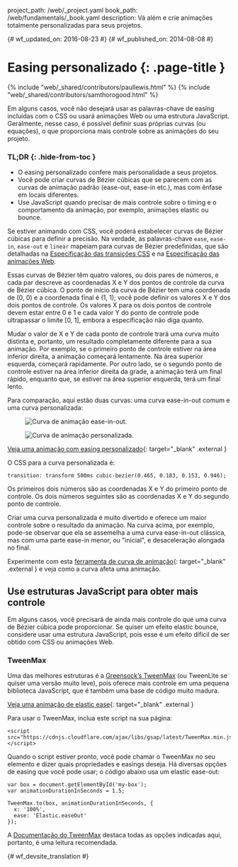 project_path: /web/_project.yaml
book_path: /web/fundamentals/_book.yaml
description: Vá além e crie animações totalmente personalizadas para seus projetos.

{# wf_updated_on: 2016-08-23 #}
{# wf_published_on: 2014-08-08 #}

# Easing personalizado {: .page-title }

{% include "web/_shared/contributors/paullewis.html" %}
{% include "web/_shared/contributors/samthorogood.html" %}

Em alguns casos, você não desejará usar as palavras-chave de easing incluídas com o CSS ou usará animações Web ou uma estrutura JavaScript. Geralmente, nesse caso, é possível definir suas próprias curvas (ou equações), o que proporciona mais controle sobre as animações do seu projeto.

### TL;DR {: .hide-from-toc }
* O easing personalizado confere mais personalidade a seus projetos.
* Você pode criar curvas de Bézier cúbicas que se parecem com as curvas de animação padrão (ease-out, ease-in etc.), mas com ênfase em locais diferentes.
* Use JavaScript quando precisar de mais controle sobre o timing e o comportamento da animação, por exemplo, animações elastic ou bounce.


Se estiver animando com CSS, você poderá estabelecer curvas de Bézier cúbicas para definir a precisão. Na verdade, as palavras-chave `ease`, `ease-in`, `ease-out` e `linear` mapeiam para curvas de Bézier predefinidas, que são detalhadas na [Especificação das transições CSS](http://www.w3.org/TR/css3-transitions/) e na [Especificação das animações Web](https://w3c.github.io/web-animations/#scaling-using-a-cubic-bezier-curve).

Essas curvas de Bézier têm quatro valores, ou dois pares de números, e cada par descreve as coordenadas X e Y dos pontos de controle da curva de Bézier cúbica. O ponto de início da curva de Bézier tem uma coordenada de (0, 0) e a coordenada final é (1, 1); você pode definir os valores X e Y dos dois pontos de controle. Os valores X para os dois pontos de controle devem estar entre 0 e 1 e cada valor Y do ponto de controle pode ultrapassar o limite [0, 1], embora a especificação não diga quanto.

Mudar o valor de X e Y de cada ponto de controle trará uma curva muito distinta e, portanto, um resultado completamente diferente para a sua animação. Por exemplo, se o primeiro ponto de controle estiver na área inferior direita, a animação começará lentamente. Na área superior esquerda, começará rapidamente. Por outro lado, se o segundo ponto de controle estiver na área inferior direita da grade, a animação terá um final rápido, enquanto que, se estiver na área superior esquerda, terá um final lento.

Para comparação, aqui estão duas curvas: uma curva ease-in-out comum e uma curva personalizada:

<div class="attempt-left">
  <figure>
    <img src="images/ease-in-out-markers.png" alt="Curva de animação ease-in-out." />
  </figure>
</div>
<div class="attempt-right">
  <figure>
    <img src="images/custom.png" alt="Curva de animação personalizada." />
  </figure>
</div>

[Veja uma animação com easing personalizado](https://googlesamples.github.io/web-fundamentals/fundamentals/design-and-ui/animations/box-move-custom-curve.html){: target="_blank" .external }

O CSS para a curva personalizada é:


    transition: transform 500ms cubic-bezier(0.465, 0.183, 0.153, 0.946);
    

Os primeiros dois números são as coordenadas X e Y do primeiro ponto de controle. Os dois números seguintes são as coordenadas X e Y do segundo ponto de controle.

Criar uma curva personalizada é muito divertido e oferece um maior controle sobre o resultado da animação. Na curva acima, por exemplo, pode-se observar que ela se assemelha a uma curva ease-in-out clássica, mas com uma parte ease-in menor, ou "inicial", e desaceleração alongada no final.

Experimente com esta [ferramenta de curva de animação](https://googlesamples.github.io/web-fundamentals/fundamentals/design-and-ui/animations/curve-playground.html){: target="_blank" .external } e veja como a curva afeta uma animação.

## Use estruturas JavaScript para obter mais controle

Em alguns casos, você precisará de ainda mais controle do que uma curva de Bézier cúbica pode proporcionar. Se quiser um efeito elastic bounce, considere usar uma estrutura JavaScript, pois esse é um efeito difícil de ser obtido com CSS ou animações Web.

### TweenMax

Uma das melhores estruturas é a [Greensock’s TweenMax](https://github.com/greensock/GreenSock-JS/tree/master/src/minified) (ou TweenLite se quiser uma versão muito leve), pois oferece mais controle em uma pequena biblioteca JavaScript, que é também uma base de código muito madura.

[Veja uma animação de elastic ease](https://googlesamples.github.io/web-fundamentals/fundamentals/design-and-ui/animations/box-move-elastic.html){: target="_blank" .external }

Para usar o TweenMax, inclua este script na sua página:


    <script src="https://cdnjs.cloudflare.com/ajax/libs/gsap/latest/TweenMax.min.js"></script>
    

Quando o script estiver pronto, você pode chamar o TweenMax no seu elemento e dizer quais propriedades e easings deseja. Há diversas opções de easing que você pode usar; o código abaixo usa um elastic ease-out:


    var box = document.getElementById('my-box');
    var animationDurationInSeconds = 1.5;
    
    TweenMax.to(box, animationDurationInSeconds, {
      x: '100%',
      ease: 'Elastic.easeOut'
    });
    

A [Documentação do TweenMax](https://greensock.com/docs/#/HTML5/GSAP/TweenMax/) destaca todas as opções indicadas aqui, portanto, é uma leitura recomendada.





{# wf_devsite_translation #}

